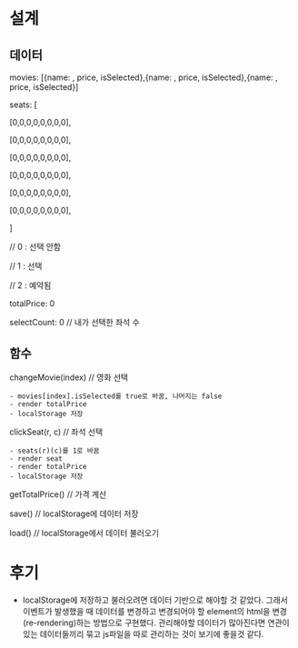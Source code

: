 # 설계

## 데이터

movies: [{name: , price, isSelected},{name: , price, isSelected},{name: , price, isSelected}]

seats: [

[0,0,0,0,0,0,0,0],

[0,0,0,0,0,0,0,0],

[0,0,0,0,0,0,0,0],

[0,0,0,0,0,0,0,0],

[0,0,0,0,0,0,0,0],

[0,0,0,0,0,0,0,0],

]

// 0 : 선택 안함

// 1 : 선택

// 2 : 예약됨

totalPrice: 0

selectCount: 0 // 내가 선택한 좌석 수

## 함수

changeMovie(index) // 영화 선택

	- movies[index].isSelected를 true로 바꿈, 나머지는 false
	- render totalPrice 
	- localStorage 저장

clickSeat(r, c) // 좌석 선택

	- seats(r)(c)를 1로 바꿈
	- render seat 
	- render totalPrice 
	- localStorage 저장

getTotalPrice() // 가격 계산

save() // localStorage에 데이터 저장

load() // localStorage에서 데이터 불러오기



# 후기

- localStorage에 저장하고 불러오려면 데이터 기반으로 해야할 것 같았다. 그래서 이벤트가 발생했을 때 데이터를 변경하고 변경되어야 할 element의 html을 변경(re-rendering)하는 방법으로 구현했다. 관리해야할 데이터가 많아진다면 연관이 있는 데이터들끼리 묶고 js파일을 따로 관리하는 것이 보기에 좋을것 같다.

